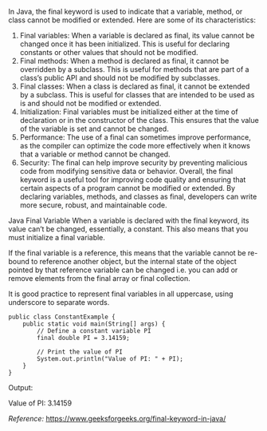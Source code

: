 In Java, the final keyword is used to indicate that a variable, method, or class cannot be modified or extended. Here are some of its characteristics:

1. Final variables: When a variable is declared as final, its value cannot be changed once it has been initialized. This is useful for declaring constants or other values that should not be modified.
2. Final methods: When a method is declared as final, it cannot be overridden by a subclass. This is useful for methods that are part of a class’s public API and should not be modified by subclasses.
3. Final classes: When a class is declared as final, it cannot be extended by a subclass. This is useful for classes that are intended to be used as is and should not be modified or extended.
4. Initialization: Final variables must be initialized either at the time of declaration or in the constructor of the class. This ensures that the value of the variable is set and cannot be changed.
5. Performance: The use of a final can sometimes improve performance, as the compiler can optimize the code more effectively when it knows that a variable or method cannot be changed.
6. Security: The final can help improve security by preventing malicious code from modifying sensitive data or behavior.
   Overall, the final keyword is a useful tool for improving code quality and ensuring that certain aspects of a program cannot be modified or extended. By declaring variables, methods, and classes as final, developers can write more secure, robust, and maintainable code.

Java Final Variable
When a variable is declared with the final keyword, its value can’t be changed, essentially, a constant. This also means that you must initialize a final variable.

If the final variable is a reference, this means that the variable cannot be re-bound to reference another object, but the internal state of the object pointed by that reference variable can be changed i.e. you can add or remove elements from the final array or final collection.

It is good practice to represent final variables in all uppercase, using underscore to separate words.

```
public class ConstantExample {
    public static void main(String[] args) {
        // Define a constant variable PI
        final double PI = 3.14159;

        // Print the value of PI
        System.out.println("Value of PI: " + PI);
    }
}
```

Output:

Value of PI: 3.14159

_Reference:_
https://www.geeksforgeeks.org/final-keyword-in-java/
